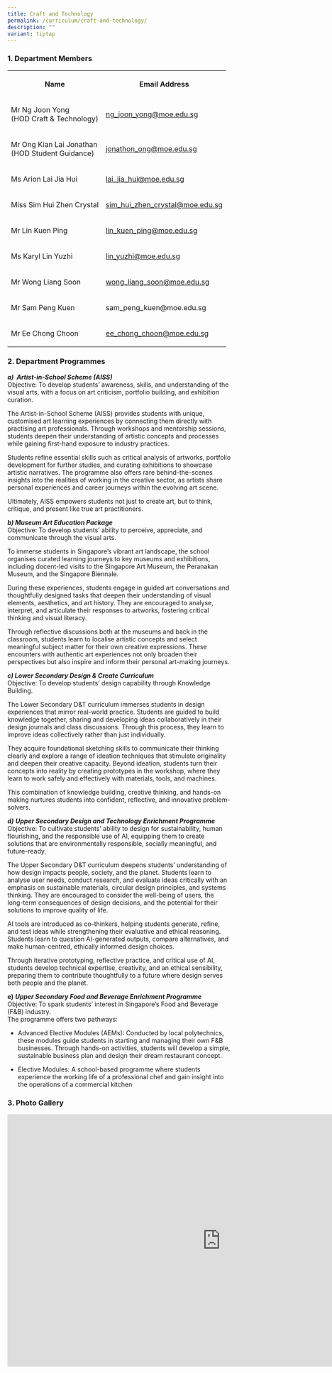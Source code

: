 ```yaml
---
title: Craft and Technology
permalink: /curriculum/craft-and-technology/
description: ""
variant: tiptap
---
```

<h3>1. Department Members</h3>
<table style="minWidth: 50px">
<colgroup>
<col>
<col>
</colgroup>
<tbody>
<tr>
<th rowspan="1" colspan="1">
<p>Name</p>
</th>
<th rowspan="1" colspan="1">
<p>Email Address</p>
</th>
</tr>
<tr>
<td rowspan="1" colspan="1">
<p>Mr Ng Joon Yong
<br>(HOD Craft &amp; Technology)</p>
</td>
<td rowspan="1" colspan="1">
<p><a href="mailto:ng_joon_yong@moe.edu.sg" rel="noopener noreferrer nofollow" target="_blank">ng_joon_yong@moe.edu.sg</a>
</p>
</td>
</tr>
<tr>
<td rowspan="1" colspan="1">
<p>Mr Ong Kian Lai Jonathan
<br>(HOD Student Guidance)</p>
</td>
<td rowspan="1" colspan="1">
<p><a href="mailto:jonathon_ong@moe.edu.sg" rel="noopener noreferrer nofollow" target="_blank">jonathon_ong@moe.edu.sg</a>
</p>
</td>
</tr>
<tr>
<td rowspan="1" colspan="1">
<p>Ms Arion Lai Jia Hui</p>
</td>
<td rowspan="1" colspan="1">
<p><a href="mailto:lai_jia_hui@moe.edu.sg" rel="noopener noreferrer nofollow" target="_blank">lai_jia_hui@moe.edu.sg</a>
</p>
</td>
</tr>
<tr>
<td rowspan="1" colspan="1">
<p>Miss Sim Hui Zhen Crystal</p>
</td>
<td rowspan="1" colspan="1">
<p><a href="mailto:sim_hui_zhen_crystal@moe.edu.sg" rel="noopener noreferrer nofollow" target="_blank">sim_hui_zhen_crystal@moe.edu.sg</a>
</p>
</td>
</tr>
<tr>
<td rowspan="1" colspan="1">
<p>Mr Lin Kuen Ping</p>
</td>
<td rowspan="1" colspan="1">
<p><a href="mailto:lin_kuen_ping@moe.edu.sg" rel="noopener noreferrer nofollow" target="_blank">lin_kuen_ping@moe.edu.sg</a>
</p>
</td>
</tr>
<tr>
<td rowspan="1" colspan="1">
<p>Ms Karyl Lin Yuzhi</p>
</td>
<td rowspan="1" colspan="1">
<p><a href="mailto:lin_yuzhi@moe.edu.sg" rel="noopener noreferrer nofollow" target="_blank">lin_yuzhi@moe.edu.sg</a>
</p>
</td>
</tr>
<tr>
<td rowspan="1" colspan="1">
<p>Mr Wong Liang Soon</p>
</td>
<td rowspan="1" colspan="1">
<p><a href="mailto:wong_liang_soon@moe.edu.sg" rel="noopener noreferrer nofollow" target="_blank">wong_liang_soon@moe.edu.sg</a>
</p>
</td>
</tr>
<tr>
<td rowspan="1" colspan="1">
<p>Mr Sam Peng Kuen</p>
</td>
<td rowspan="1" colspan="1">
<p><a rel="noopener noreferrer nofollow" target="_blank">sam_peng_kuen@moe.edu.sg</a>
</p>
</td>
</tr>
<tr>
<td rowspan="1" colspan="1">
<p>Mr Ee Chong Choon</p>
</td>
<td rowspan="1" colspan="1">
<p><a href="mailto:ee_chong_choon@moe.edu.sg" rel="noopener noreferrer nofollow" target="_blank">ee_chong_choon@moe.edu.sg</a>
</p>
</td>
</tr>
</tbody>
</table>
<h3>2. Department Programmes</h3>
<p><strong><em>a)&nbsp; Artist-in-School Scheme (AISS)<br></em></strong>Objective:
To develop students’ awareness, skills, and understanding of the visual
arts, with a focus on art criticism, portfolio building, and exhibition
curation.</p>
<p>The Artist-in-School Scheme (AISS) provides students with unique, customised
art learning experiences by connecting them directly with practising art
professionals. Through workshops and mentorship sessions, students deepen
their understanding of artistic concepts and processes while gaining first-hand
exposure to industry practices.</p>
<p>Students refine essential skills such as critical analysis of artworks,
portfolio development for further studies, and curating exhibitions to
showcase artistic narratives. The programme also offers rare behind-the-scenes
insights into the realities of working in the creative sector, as artists
share personal experiences and career journeys within the evolving art
scene.</p>
<p>Ultimately, AISS empowers students not just to create art, but to think,
critique, and present like true art practitioners.</p>
<p><strong><em>b) Museum Art Education Package</em></strong>
<br>Objective: To develop students’ ability to perceive, appreciate, and communicate
through the visual arts.</p>
<p>To immerse students in Singapore’s vibrant art landscape, the school organises
curated learning journeys to key museums and exhibitions, including docent-led
visits to the Singapore Art Museum, the Peranakan Museum, and the Singapore
Biennale.</p>
<p>During these experiences, students engage in guided art conversations
and thoughtfully designed tasks that deepen their understanding of visual
elements, aesthetics, and art history. They are encouraged to analyse,
interpret, and articulate their responses to artworks, fostering critical
thinking and visual literacy.</p>
<p>Through reflective discussions both at the museums and back in the classroom,
students learn to localise artistic concepts and select meaningful subject
matter for their own creative expressions. These encounters with authentic
art experiences not only broaden their perspectives but also inspire and
inform their personal art-making journeys.</p>
<p><strong><em>c) Lower Secondary Design &amp; Create Curriculum</em></strong>
<br>Objective: To develop students’ design capability through Knowledge Building.</p>
<p>The Lower Secondary D&amp;T curriculum immerses students in design experiences
that mirror real-world practice. Students are guided to build knowledge
together, sharing and developing ideas collaboratively in their design
journals and class discussions. Through this process, they learn to improve
ideas collectively rather than just individually.</p>
<p>They acquire foundational sketching skills to communicate their thinking
clearly and explore a range of ideation techniques that stimulate originality
and deepen their creative capacity. Beyond ideation, students turn their
concepts into reality by creating prototypes in the workshop, where they
learn to work safely and effectively with materials, tools, and machines.</p>
<p>This combination of knowledge building, creative thinking, and hands-on
making nurtures students into confident, reflective, and innovative problem-solvers.</p>
<p><strong><em>d)</em></strong>&nbsp;<strong><em>Upper Secondary Design and Technology Enrichment Programme<br></em></strong>Objective:
To cultivate students’ ability to design for sustainability, human flourishing,
and the responsible use of AI, equipping them to create solutions that
are environmentally responsible, socially meaningful, and future-ready.</p>
<p>The Upper Secondary D&amp;T curriculum deepens students’ understanding
of how design impacts people, society, and the planet. Students learn to
analyse user needs, conduct research, and evaluate ideas critically with
an emphasis on sustainable materials, circular design principles, and systems
thinking. They are encouraged to consider the well-being of users, the
long-term consequences of design decisions, and the potential for their
solutions to improve quality of life.</p>
<p>AI tools are introduced as co-thinkers, helping students generate, refine,
and test ideas while strengthening their evaluative and ethical reasoning.
Students learn to question AI-generated outputs, compare alternatives,
and make human-centred, ethically informed design choices.</p>
<p>Through iterative prototyping, reflective practice, and critical use of
AI, students develop technical expertise, creativity, and an ethical sensibility,
preparing them to contribute thoughtfully to a future where design serves
both people and the planet.</p>
<p><strong>e)</strong>&nbsp;<strong><em>Upper Secondary Food and Beverage Enrichment Programme</em><br></strong>Objective:
To spark students’ interest in Singapore’s Food and Beverage (F&amp;B)
industry.
<br>The programme offers two pathways:</p>
<ul data-tight="true" class="tight">
<li>
<p>Advanced Elective Modules (AEMs): Conducted by local polytechnics, these
modules guide students in starting and managing their own F&amp;B businesses.
Through hands-on activities, students will develop a simple, sustainable
business plan and design their dream restaurant concept.</p>
</li>
<li>
<p>Elective Modules: A school-based programme where students experience the
working life of a professional chef and gain insight into the operations
of a commercial kitchen</p>
</li>
</ul>
<h3>3. Photo Gallery</h3>
<div class="iframe-wrapper">
<iframe height="569" width="960" allowfullscreen="true" frameborder="0" src="https://docs.google.com/presentation/d/e/2PACX-1vT5uCSX5-O8RTUTrbLXRWcIDsS7siW2YaWrIGTX0uGPfEkbFnI01zVwyjh1vMuw9gBPHw7mDvXceac3/embed?start=false&amp;loop=false&amp;delayms=3000"></iframe>
</div>
<p></p>
